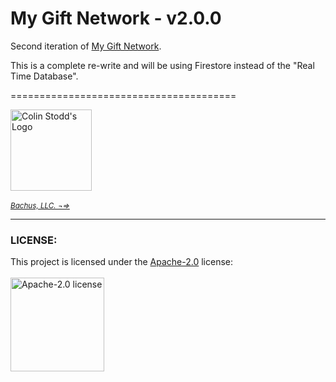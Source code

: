 # My Gift Network - v2.0.0

Second iteration of [My Gift Network](https://mygiftnetwork.com). 

This is a complete re-write and will be using Firestore instead of the "Real Time Database".



=======================================

<div style="text-align:left;">
<a href="https://colinstodd.com" target="_blank" title="Visit ColinStod.com">
<img src="https://firebasestorage.googleapis.com/v0/b/colinstodd-com.appspot.com/o/images%2F2023%2F750.png?alt=media&token=09413628-58ac-4531-a0d1-f31ebab5ea43" alt="Colin Stodd's Logo" style="width:130px; max-width:130px; vertical-align:middle;" />
</a>
</div><br>
<a href="https://bachusllc.com" target="_blank" rel="nofollow" title="Visit Bachus, LLC.">
<small><i>Bachus, LLC. ¬=> </i></small>
</a>


----
### LICENSE:

This project is licensed under the [Apache-2.0](http://www.apache.org/licenses/LICENSE-2.0.html) license:
<a href="http://www.apache.org/licenses/LICENSE-2.0.html" target="_blank" title="Apache-2.0 license"><br/><br/>
<img src="https://th.bing.com/th/id/R.dbbb60ad98c26c49d0f9e7b5fe72d20f?rik=Ywy9a%2bxLDxwXFg&riu=http%3a%2f%2fwww.iddfestivalrotterdam.nl%2fmanual%2fimages%2ffeather.png&ehk=XDMzg5qLTHxjJB50E1OSJg51OgwvRZAcOi1v93Do3zg%3d&risl=&pid=ImgRaw&r=0" alt="Apache-2.0 license" style="width:150px;max-width:200px;" />
</a>


